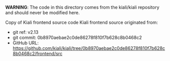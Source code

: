 **WARNING**: The code in this directory comes from the kiali/kiali repository and should never be modified here.

Copy of Kiali frontend source code
Kiali frontend source originated from:
* git ref:    v2.13
* git commit: 0b8970aebae2c0de86278f810f7b628c8b0468c2
* GitHub URL: https://github.com/kiali/kiali/tree/0b8970aebae2c0de86278f810f7b628c8b0468c2/frontend/src
